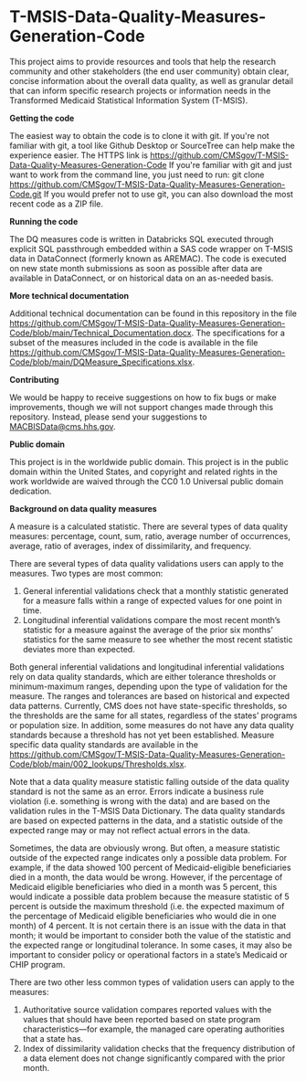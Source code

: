# T-MSIS-Data-Quality-Measures-Generation-Code

This project aims to provide resources and tools that help the research community and other stakeholders (the end user community) obtain clear, concise information about the overall data quality, as well as granular detail that can inform specific research projects or information needs in the Transformed Medicaid Statistical Information System (T-MSIS).

**Getting the code**

The easiest way to obtain the code is to clone it with git. If you're not familiar with git, a tool like Github Desktop or SourceTree can help make the experience easier. The HTTPS link is https://github.com/CMSgov/T-MSIS-Data-Quality-Measures-Generation-Code
If you're familiar with git and just want to work from the command line, you just need to run:
git clone https://github.com/CMSgov/T-MSIS-Data-Quality-Measures-Generation-Code.git
If you would prefer not to use git, you can also download the most recent code as a ZIP file.

**Running the code**

The DQ measures code is written in Databricks SQL executed through explicit SQL passthrough embedded within a SAS code wrapper on T-MSIS data in DataConnect (formerly known as AREMAC).
The code is executed on new state month submissions as soon as possible after data are available in DataConnect, or on historical data on an as-needed basis. 

**More technical documentation**

Additional technical documentation can be found in this repository in the file https://github.com/CMSgov/T-MSIS-Data-Quality-Measures-Generation-Code/blob/main/Technical_Documentation.docx.
The specifications for a subset of the measures included in the code is available in the file https://github.com/CMSgov/T-MSIS-Data-Quality-Measures-Generation-Code/blob/main/DQMeasure_Specifications.xlsx.

**Contributing**

We would be happy to receive suggestions on how to fix bugs or make improvements, though we will not support changes made through this repository. Instead, please send your suggestions to MACBISData@cms.hhs.gov.

**Public domain**

This project is in the worldwide public domain.
This project is in the public domain within the United States, and copyright and related rights in the work worldwide are waived through the CC0 1.0 Universal public domain dedication.

**Background on data quality measures**

A measure is a calculated statistic. There are several types of data quality measures: percentage, count, sum, ratio, average number of occurrences, average, ratio of averages, index of dissimilarity, and frequency.

There are several types of data quality validations users can apply to the measures. Two types are most common: 
1.	General inferential validations check that a monthly statistic generated for a measure falls within a range of expected values for one point in time. 
2.	Longitudinal inferential validations compare the most recent month’s statistic for a measure against the average of the prior six months’ statistics for the same measure to see whether the most recent statistic deviates more than expected. 

Both general inferential validations and longitudinal inferential validations rely on data quality standards, which are either tolerance thresholds or minimum-maximum ranges, depending upon the type of validation for the measure. The ranges and tolerances are based on historical and expected data patterns. Currently, CMS does not have state-specific thresholds, so the thresholds are the same for all states, regardless of the states’ programs or population size. In addition, some measures do not have any data quality standards because a threshold has not yet been established. Measure specific data quality standards are available in the https://github.com/CMSgov/T-MSIS-Data-Quality-Measures-Generation-Code/blob/main/002_lookups/Thresholds.xlsx.

Note that a data quality measure statistic falling outside of the data quality standard is not the same as an error. Errors indicate a business rule violation (i.e. something is wrong with the data) and are based on the validation rules in the T-MSIS Data Dictionary. The data quality standards are based on expected patterns in the data, and a statistic outside of the expected range may or may not reflect actual errors in the data.

Sometimes, the data are obviously wrong. But often, a measure statistic outside of the expected range indicates only a possible data problem. For example, if the data showed 100 percent of Medicaid-eligible beneficiaries died in a month, the data would be wrong. However, if the percentage of Medicaid eligible beneficiaries who died in a month was 5 percent, this would indicate a possible data problem because the measure statistic of 5 percent is outside the maximum threshold (i.e. the expected maximum of the percentage of Medicaid eligible beneficiaries who would die in one month) of 4 percent. It is not certain  there is an issue with the data in that month; it would be important to consider both the value of the statistic and the expected range or longitudinal tolerance. In some cases, it may also be important to consider policy or operational factors in a state’s Medicaid or CHIP program.

There are two other less common types of validation users can apply to the measures:
1.	Authoritative source validation compares reported values with the values that should have been reported based on state program characteristics—for example, the managed care operating authorities that a state has. 
2.	Index of dissimilarity validation checks that the frequency distribution of a data element does not change significantly compared with the prior month. 
